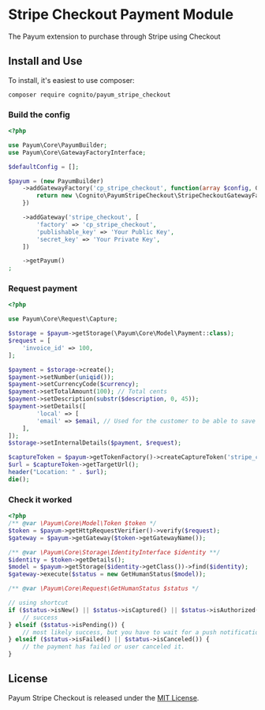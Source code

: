 # Stripe Checkout Payment Module

The Payum extension to purchase through Stripe using Checkout

## Install and Use

To install, it's easiest to use composer:

    composer require cognito/payum_stripe_checkout

### Build the config

```php
<?php

use Payum\Core\PayumBuilder;
use Payum\Core\GatewayFactoryInterface;

$defaultConfig = [];

$payum = (new PayumBuilder)
    ->addGatewayFactory('cp_stripe_checkout', function(array $config, GatewayFactoryInterface $coreGatewayFactory) {
        return new \Cognito\PayumStripeCheckout\StripeCheckoutGatewayFactory($config, $coreGatewayFactory);
    })

    ->addGateway('stripe_checkout', [
        'factory' => 'cp_stripe_checkout',
        'publishable_key' => 'Your Public Key',
        'secret_key' => 'Your Private Key',
    ])

    ->getPayum()
;
```

### Request payment

```php
<?php

use Payum\Core\Request\Capture;

$storage = $payum->getStorage(\Payum\Core\Model\Payment::class);
$request = [
    'invoice_id' => 100,
];

$payment = $storage->create();
$payment->setNumber(uniqid());
$payment->setCurrencyCode($currency);
$payment->setTotalAmount(100); // Total cents
$payment->setDescription(substr($description, 0, 45));
$payment->setDetails([
        'local' => [
        'email' => $email, // Used for the customer to be able to save payment details
    ],
]);
$storage->setInternalDetails($payment, $request);

$captureToken = $payum->getTokenFactory()->createCaptureToken('stripe_checkout', $payment, 'done.php');
$url = $captureToken->getTargetUrl();
header("Location: " . $url);
die();
```

### Check it worked

```php
<?php
/** @var \Payum\Core\Model\Token $token */
$token = $payum->getHttpRequestVerifier()->verify($request);
$gateway = $payum->getGateway($token->getGatewayName());

/** @var \Payum\Core\Storage\IdentityInterface $identity **/
$identity = $token->getDetails();
$model = $payum->getStorage($identity->getClass())->find($identity);
$gateway->execute($status = new GetHumanStatus($model));

/** @var \Payum\Core\Request\GetHumanStatus $status */

// using shortcut
if ($status->isNew() || $status->isCaptured() || $status->isAuthorized()) {
	// success
} elseif ($status->isPending()) {
	// most likely success, but you have to wait for a push notification.
} elseif ($status->isFailed() || $status->isCanceled()) {
	// the payment has failed or user canceled it.
}
```

## License

Payum Stripe Checkout is released under the [MIT License](LICENSE).
